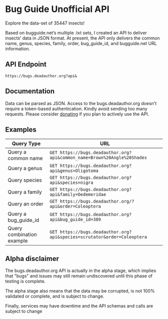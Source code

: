 # Bug Guide Unofficial API

Explore the data-set of 35447 insects!

Based on bugguide.net’s multiple .txt sets, I created an API to deliver insects’ data in JSON format. At present, the API only delivers the common name, genus, species, family, order, bug_guide_id, and bugguide.net URL information.

## API Endpoint

```https://bugs.deadauthor.org?api&```

## Documentation

Data can be parsed as JSON. Access to the bugs.deadauthor.org doesn't require a token-based authentication. Kindly avoid sending too many requests. Please consider [donating](https://paypay.me/mighil) if you plan to actively use the API.

## Examples

| Query Type  |  URL |
|---|---|
| Query a common name  | ```GET https://bugs.deadauthor.org?api&common_name=Brown%20Angle%20Shades``` |
| Query a genus  | ```GET https://bugs.deadauthor.org?api&genus=Oligotoma``` |
| Query species  | ```GET https://bugs.deadauthor.org?api&species=nigra``` |
| Query a family  | ```GET https://bugs.deadauthor.org?api&family=Oedemeridae``` |
| Query an order  | ```GET https://bugs.deadauthor.org/?api&order=Coleoptera``` |
| Query a bug_guide_id  | ```GET https://bugs.deadauthor.org?api&bug_guide_id=389``` |
| Query combination example  | ```GET https://bugs.deadauthor.org?api&species=scrutator&order=Coleoptera``` |

## Alpha disclaimer

The bugs.deadauthor.org API is actually in the alpha stage, which implies that "bugs" and issues may still remain undiscovered until this phase of testing is complete.

The alpha stage also means that the data may be corrupted, is not 100% validated or complete, and is subject to change.

Finally, services may have downtime and the API schemas and calls are subject to change
